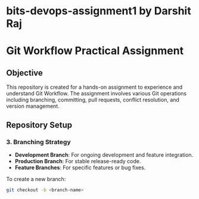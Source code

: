 # bits-devops-assignment1 by Darshit Raj

# Git Workflow Practical Assignment

## Objective

This repository is created for a hands-on assignment to experience and understand Git Workflow. The assignment involves various Git operations including branching, committing, pull requests, conflict resolution, and version management.

## Repository Setup

### 3. Branching Strategy

- **Development Branch**: For ongoing development and feature integration.
- **Production Branch**: For stable release-ready code.
- **Feature Branches**: For specific features or bug fixes.

To create a new branch:

```bash
git checkout -b <branch-name>
```

